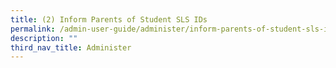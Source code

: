 ```yaml
---
title: (2) Inform Parents of Student SLS IDs
permalink: /admin-user-guide/administer/inform-parents-of-student-sls-ids/
description: ""
third_nav_title: Administer
---
```

